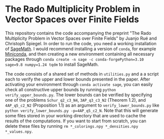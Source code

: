 # The Rado Multiplicity Problem in Vector Spaces over Finite Fields

This repository contains the code accompanying the preprint "The Rado Multiplicity Problem in Vector Spaces over Finite Fields" by Juanjo Rué and Christoph Spiegel. In order to run the code, you need a working installation of [SageMath](http://www.sagemath.org/). I would recommend installing a version of `conda`, for example [Miniconda](https://conda.io/miniconda.html), and then creating a new environment containing all necessary packages through `conda create -n sage -c conda-forgePython=3.10 sage=9.8 numpy=1.24 tqdm` to install SageMath.

The code consists of a shared set of methods in `utilities.py` and a a script each to verify the upper and lower bounds presented in the paper. After activating your environment through `conda activate sage`, you can easily check all constructive upper bounds by running `python verify_upper_bounds.py`. The lower bounds can be verified by specifying one of the problems `Schur_q2_c3_N4`, `3AP_q3_c3_N2` (Theorem 1.2), and `4AP_q5_c2_N2` (Proposition 1.1) as an argument to `verify_lower_bounds.py` like `python verify_lower_bounds.py -p=4AP_q5_c2_N`. Note that this will generate some files stored in your working directory that are used to cache the results of the computations. If you want to start from scratch, you can delete these files by running `rm *_colorings.npy *_densities.npy *_values.npy`.